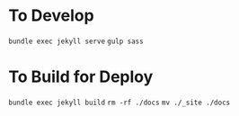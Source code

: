 # To Develop
`bundle exec jekyll serve`
`gulp sass`

# To Build for Deploy
`bundle exec jekyll build`
`rm -rf ./docs`
`mv ./_site ./docs`